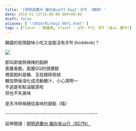 ```yaml
---
title: '[明明遊慶州 偏向釜山行] Day2：호떡 （糖餅）'
date: 2014-01-13T16:00:00.000+08:00
draft: false
aliases: [ "/2014/01/day2_6071.html" ]
tags : [flavor - 螞蟻族, travel - 남한・부산、경주 (釜山、慶州)]
---
```


韓國的街頭甜味小吃又豈能沒有호떡 (hoddeok)？  

[![](https://1.bp.blogspot.com/-xvs8DfKiZmQ/XCywEaAd7OI/AAAAAAAADuY/99mCAHlx3aoqCK_IX-ryBjg2bKOi7xeMgCLcBGAs/s640/77.jpg)](https://1.bp.blogspot.com/-xvs8DfKiZmQ/XCywEaAd7OI/AAAAAAAADuY/99mCAHlx3aoqCK_IX-ryBjg2bKOi7xeMgCLcBGAs/s1600/77.jpg)

即叫即做熱辣辣的餡餅  
表層香脆，面層QQ的很煙韌  
裡面餡料是糖、玉桂跟碎核桃  
糖加熱後溶化成流動糖汁，小心燙啊～  
不過是有點油膩感啦  
但也不失美味  
  
是天冷時候絕佳美味的甜點（嘻）  
  
\-----------------------------------------------  
  
延伸閱讀：[明明遊慶州 偏向釜山行（8D7N）](http://www.hidie.net/2014/01/8d7n.html)